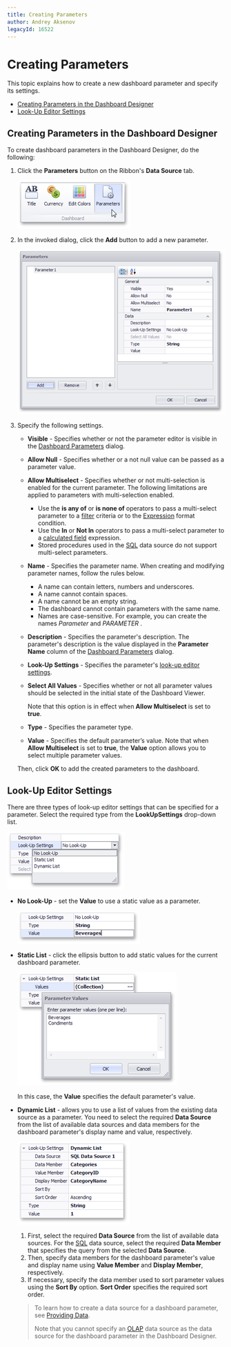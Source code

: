 ```yaml
---
title: Creating Parameters
author: Andrey Aksenov
legacyId: 16522
---
```

# Creating Parameters
This topic explains how to create a new dashboard parameter and specify its settings.
* [Creating Parameters in the Dashboard Designer](#creating-parameters-in-the-dashboard-designer)
* [Look-Up Editor Settings](#look-up-editor-settings)

## <a name="creating-parameters-in-the-dashboard-designer"/>Creating Parameters in the Dashboard Designer
To create dashboard parameters in the Dashboard Designer, do the following:
1. Click the **Parameters** button on the Ribbon's **Data Source** tab.
	
	![Parameters_AddParameterButton_Ribbon](../../../../images/img21711.png)
2. In the invoked dialog, click the **Add** button to add a new parameter.
	
	![Parameters_ParametersDialog](../../../../images/img21716.png)
3. Specify the following settings.
	* **Visible** - Specifies whether or not the parameter editor is visible in the [Dashboard Parameters](requesting-parameter-values.md) dialog.
	* **Allow Null** - Specifies whether or a not null value can be passed as a parameter value.
	* **Allow Multiselect** - Specifies whether or not multi-selection is enabled for the current parameter. The following limitations are applied to parameters with multi-selection enabled.
		* Use the **is any of** or **is none of** operators to pass a multi-select parameter to a [filter](../../data-shaping/filtering.md) criteria or to the [Expression](../../appearance-customization/conditional-formatting/expression.md) format condition.
		* Use the **In** or **Not In** operators to pass a multi-select parameter to a [calculated field](../../working-with-data/creating-calculated-fields.md) expression.
		* Stored procedures used in the [SQL](../../working-with-data/stored-procedures.md) data source do not support multi-select parameters.
	* **Name** - Specifies the parameter name. When creating and modifying parameter names, follow the rules below.
		* A name can contain letters, numbers and underscores.
		* A name cannot contain spaces.
		* A name cannot be an empty string.
		* The dashboard cannot contain parameters with the same name.
		* Names are case-sensitive. For example, you can create the names _Parameter_ and _PARAMETER_ .
	* **Description** - Specifies the parameter's description. The parameter's description is the value displayed in the **Parameter Name** column of the [Dashboard Parameters](requesting-parameter-values.md) dialog.
	* **Look-Up Settings**  -  Specifies the parameter's [look-up editor settings](#look-up-editor-settings).
	* **Select All Values** - Specifies whether or not all parameter values should be selected in the initial state of the Dashboard Viewer.
		
		Note that this option is in effect when **Allow Multiselect** is set to **true**.
	* **Type** - Specifies the parameter type.
	* **Value** - Specifies the default parameter’s value. Note that when **Allow Multiselect** is set to **true**, the **Value** option allows you to select multiple parameter values.
	
	Then, click **OK** to add the created parameters to the dashboard.

## <a name="look-up-editor-settings"/>Look-Up Editor Settings
There are three types of look-up editor settings that can be specified for a parameter. Select the required type from the **LookUpSettings** drop-down list.

![Parameters_ParametersDialog_LookUpSettings](../../../../images/img21718.png)
* **No Look-Up** - set the **Value** to use a static value as a parameter.
	
	![Parameters_LookUpSettings_NoLookUp](../../../../images/img21722.png)
* **Static List** - click the ellipsis button to add static values for the current dashboard parameter.
	
	![Parameters_LookUpSettings_Static](../../../../images/img21723.png)
	
	In this case, the **Value** specifies the default parameter's value.
* **Dynamic List** - allows you to use a list of values from the existing data source as a parameter. You need to select the required **Data Source** from the list of available data sources and data members for the dashboard parameter's display name and value, respectively.
	
	![Parameters_LookUpSettings_Dynamic](../../../../images/img21842.png)
	1. First, select the required **Data Source** from the list of available data sources. For the [SQL](../../providing-data/connecting-to-sql-databases.md) data source, select the required **Data Member** that specifies the query from the selected **Data Source**.
	2. Then, specify data members for the dashboard parameter's value and display name using **Value Member** and **Display Member**, respectively.
	3. If necessary, specify the data member used to sort parameter values using the **Sort By** option. **Sort Order** specifies the required sort order.
	
	> To learn how to create a data source for a dashboard parameter, see [Providing Data](../../providing-data.md).
	> 
	> Note that you cannot specify an [OLAP](../../providing-data/connecting-to-olap-cubes.md) data source as the data source for the dashboard parameter in the Dashboard Designer.